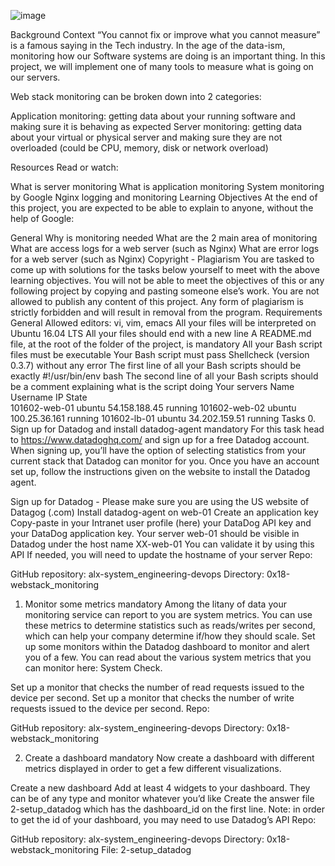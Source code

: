 
![image](https://github.com/NavanMapp/alx-system_engineering-devops/assets/95779113/80bb667f-c90b-44d9-9f2f-13ca35514004)

Background Context
“You cannot fix or improve what you cannot measure” is a famous saying in the Tech industry. In the age of the data-ism, monitoring how our Software systems are doing is an important thing. In this project, we will implement one of many tools to measure what is going on our servers.

Web stack monitoring can be broken down into 2 categories:

Application monitoring: getting data about your running software and making sure it is behaving as expected
Server monitoring: getting data about your virtual or physical server and making sure they are not overloaded (could be CPU, memory, disk or network overload)


Resources
Read or watch:

What is server monitoring
What is application monitoring
System monitoring by Google
Nginx logging and monitoring
Learning Objectives
At the end of this project, you are expected to be able to explain to anyone, without the help of Google:

General
Why is monitoring needed
What are the 2 main area of monitoring
What are access logs for a web server (such as Nginx)
What are error logs for a web server (such as Nginx)
Copyright - Plagiarism
You are tasked to come up with solutions for the tasks below yourself to meet with the above learning objectives.
You will not be able to meet the objectives of this or any following project by copying and pasting someone else’s work.
You are not allowed to publish any content of this project.
Any form of plagiarism is strictly forbidden and will result in removal from the program.
Requirements
General
Allowed editors: vi, vim, emacs
All your files will be interpreted on Ubuntu 16.04 LTS
All your files should end with a new line
A README.md file, at the root of the folder of the project, is mandatory
All your Bash script files must be executable
Your Bash script must pass Shellcheck (version 0.3.7) without any error
The first line of all your Bash scripts should be exactly #!/usr/bin/env bash
The second line of all your Bash scripts should be a comment explaining what is the script doing
Your servers
Name	Username	IP	State	
101602-web-01	ubuntu	54.158.188.45	running	
101602-web-02	ubuntu	100.25.36.161	running	
101602-lb-01	ubuntu	34.202.159.51	running	
Tasks
0. Sign up for Datadog and install datadog-agent
mandatory
For this task head to https://www.datadoghq.com/ and sign up for a free Datadog account. When signing up, you’ll have the option of selecting statistics from your current stack that Datadog can monitor for you. Once you have an account set up, follow the instructions given on the website to install the Datadog agent.



Sign up for Datadog - Please make sure you are using the US website of Datagog (.com)
Install datadog-agent on web-01
Create an application key
Copy-paste in your Intranet user profile (here) your DataDog API key and your DataDog application key.
Your server web-01 should be visible in Datadog under the host name XX-web-01
You can validate it by using this API
If needed, you will need to update the hostname of your server
Repo:

GitHub repository: alx-system_engineering-devops
Directory: 0x18-webstack_monitoring
   
1. Monitor some metrics
mandatory
Among the litany of data your monitoring service can report to you are system metrics. You can use these metrics to determine statistics such as reads/writes per second, which can help your company determine if/how they should scale. Set up some monitors within the Datadog dashboard to monitor and alert you of a few. You can read about the various system metrics that you can monitor here: System Check.



Set up a monitor that checks the number of read requests issued to the device per second.
Set up a monitor that checks the number of write requests issued to the device per second.
Repo:

GitHub repository: alx-system_engineering-devops
Directory: 0x18-webstack_monitoring
   
2. Create a dashboard
mandatory
Now create a dashboard with different metrics displayed in order to get a few different visualizations.

Create a new dashboard
Add at least 4 widgets to your dashboard. They can be of any type and monitor whatever you’d like
Create the answer file 2-setup_datadog which has the dashboard_id on the first line. Note: in order to get the id of your dashboard, you may need to use Datadog’s API
Repo:

GitHub repository: alx-system_engineering-devops
Directory: 0x18-webstack_monitoring
File: 2-setup_datadog
   
